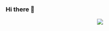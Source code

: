 ### Hi there 👋

<p align="center">
  <img src="https://github.com/TeeVenDick/TeeVenDick/raw/master/animated.gif">
</p>
